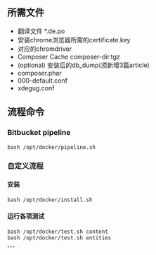 ## 所需文件
- 翻译文件 *.de.po
- 安装chrome浏览器所需的certificate.key
- 对应的chromdriver
- Composer Cache composer-dir.tgz
- (optional) 安装后的db_dump(须新增3篇article)
- composer.phar
- 000-default.conf
- xdegug.conf

## 流程命令
### Bitbucket pipeline
```
bash /opt/docker/pipeline.sh
```

### 自定义流程
#### 安装
```
bash /opt/docker/install.sh
```
#### 运行各项测试
```
bash /opt/docker/test.sh content
bash /opt/docker/test.sh entities
。。。
```
